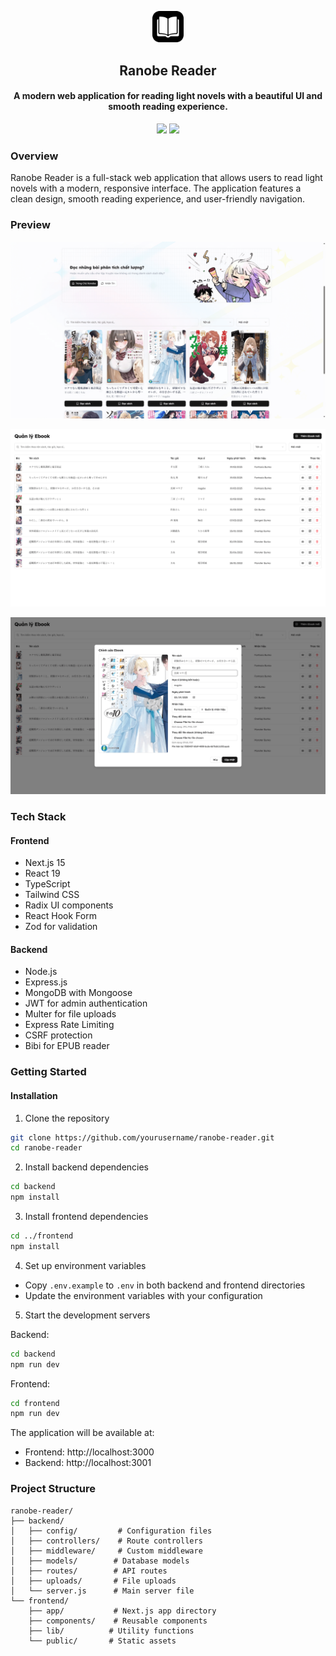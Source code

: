 <p align="center">
    <img style="width:10%;" src="./frontend/public/logo.png" />
</p>

<h2 align="center"> Ranobe Reader </h2>

<h4 align="center"> A modern web application for reading light novels with a beautiful UI and smooth reading experience.</h4>

<p align="center">
    <img src="https://img.shields.io/badge/license-MIT-blue.svg"/>
    <img src="https://img.shields.io/badge/PRs-welcome-brightgreen.svg"/>
</p>

### Overview

Ranobe Reader is a full-stack web application that allows users to read light novels with a modern, responsive interface. The application features a clean design, smooth reading experience, and user-friendly navigation.

### Preview

![](./preview/01.png)

![](./preview/02.png)

![](./preview/03.png)

### Tech Stack

#### Frontend

- Next.js 15
- React 19
- TypeScript
- Tailwind CSS
- Radix UI components
- React Hook Form
- Zod for validation

#### Backend

- Node.js
- Express.js
- MongoDB with Mongoose
- JWT for admin authentication
- Multer for file uploads
- Express Rate Limiting
- CSRF protection
- Bibi for EPUB reader

### Getting Started

#### Installation

1. Clone the repository

```bash
git clone https://github.com/yourusername/ranobe-reader.git
cd ranobe-reader
```

2. Install backend dependencies

```bash
cd backend
npm install
```

3. Install frontend dependencies

```bash
cd ../frontend
npm install
```

4. Set up environment variables

- Copy `.env.example` to `.env` in both backend and frontend directories
- Update the environment variables with your configuration

5. Start the development servers

Backend:

```bash
cd backend
npm run dev
```

Frontend:

```bash
cd frontend
npm run dev
```

The application will be available at:

- Frontend: http://localhost:3000
- Backend: http://localhost:3001

### Project Structure

```
ranobe-reader/
├── backend/
│   ├── config/         # Configuration files
│   ├── controllers/    # Route controllers
│   ├── middleware/     # Custom middleware
│   ├── models/        # Database models
│   ├── routes/        # API routes
│   ├── uploads/       # File uploads
│   └── server.js      # Main server file
└── frontend/
    ├── app/           # Next.js app directory
    ├── components/    # Reusable components
    ├── lib/          # Utility functions
    └── public/       # Static assets
```
